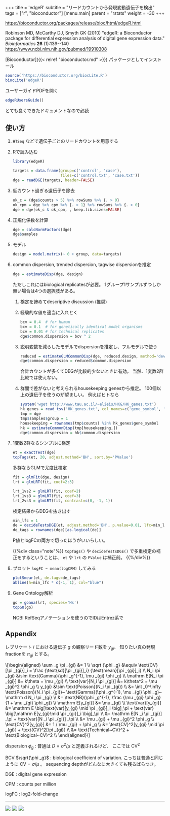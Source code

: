 +++
title = 'edgeR'
subtitle = "リードカウントから発現変動遺伝子を検出"
tags = ["r", "bioconductor"]
[menu.main]
  parent = "rstats"
  weight = -30
+++

<https://bioconductor.org/packages/release/bioc/html/edgeR.html>

Robinson MD, McCarthy DJ, Smyth GK (2010)
"edgeR: a Bioconductor package for differential expression analysis of digital gene expression data."
*Bioinformatics* **26** (1):139--140
<https://www.ncbi.nlm.nih.gov/pubmed/19910308>

[Bioconductor]({{< relref "bioconductor.md" >}}) パッケージとしてインストール

```r
source('https://bioconductor.org/biocLite.R')
biocLite('edgeR')
```

ユーザーガイドPDFを開く

```r
edgeRUsersGuide()
```

とても良くできたドキュメントなので必読

## 使い方

1.  `HTSeq` などで遺伝子ごとのリードカウントを用意する
1.  Rで読み込む

    ```r
    library(edgeR)

    targets = data.frame(group=c('control', 'case'),
                         files=c('control.txt', 'case.txt'))
    dge = readDGE(targets, header=FALSE)
    ```

1.  低カウント過ぎる遺伝子を除去

    ```r
    ok_c = (dge$counts > 5) %>% rowSums %>% {. > 0}
    ok_cpm = dge %>% cpm %>% {. > 1} %>% rowSums %>% {. > 0}
    dge = dge[ok_c & ok_cpm, , keep.lib.sizes=FALSE]
    ```

1.  正規化係数を計算

    ```r
    dge = calcNormFactors(dge)
    dge$samples
    ```

1.  モデル

    ```r
    design = model.matrix(~ 0 + group, data=targets)
    ```

1.  common dispersion, trended dispersion, tagwise dispersionを推定

    ```r
    dge = estimateDisp(dge, design)
    ```

    ただしこれにはbiological replicatesが必要。
    1グループ1サンプルずつしか無い場合は4つの選択肢がある。

    1.  検定を諦めてdescriptive discussion (推奨)
    1.  経験的な値を適当に入れとく

        ```r
        bcv = 0.4  # for human
        bcv = 0.1  # for genetically identical model organisms
        bcv = 0.01 # for technical replicates
        dge$common.dispersion = bcv ^ 2
        ```

    1.  説明変数を減らしたモデルでdispersionを推定し、フルモデルで使う

        ```r
        reduced = estimateGLMCommonDisp(dge, reduced.design, method='deviance', robust=TRUE, subset=NULL)
        dge$common.dispersion = reduced$common.dispersion
        ```

        合計カウントが多くてDEGが比較的少ないときに有効。
        当然、1変数2群比較では使えない。

    1.  群間で差がないと考えられるhousekeeping genesから推定。
        100個以上の遺伝子を使うのが望ましい。
        例えばヒトなら

        ```r
        system('wget http://www.tau.ac.il/~elieis/HKG/HK_genes.txt')
        hk_genes = read_tsv('HK_genes.txt', col_names=c('gene_symbol', 'refseq'))
        tmp = dge
        tmp$samples$group = 1
        housekeeping = rownames(tmp$counts) %in% hk_genes$gene_symbol
        hk = estimateCommonDisp(tmp[housekeeping,])
        dge$common.dispersion = hk$common.dispersion
        ```

1.  1変数2群ならシンプルに検定

    ```r
    et = exactTest(dge)
    topTags(et, 20, adjust.method='BH', sort.by='PValue')
    ```

    多群ならGLMで尤度比検定

    ```r
    fit = glmFit(dge, design)
    lrt = glmLRT(fit, coef=2:3)

    lrt_1vs2 = glmLRT(fit, coef=2)
    lrt_1vs3 = glmLRT(fit, coef=3)
    lrt_2vs3 = glmLRT(fit, contrast=c(0, -1, 1))
    ```

    検定結果からDEGを抜き出す

    ```r
    min_lfc = 1
    de = decideTestsDGE(et, adjust.method='BH', p.value=0.01, lfc=min_lfc)
    de_tags = rownames(dge)[as.logical(de)]
    ```

    P値とlogFCの両方で切ったほうがいいらしい。

    {{%div class="note"%}}
`topTags()` や `decideTestsDGE()`
で多重検定の補正をするということは、
`et` や `lrt` の `PValue` は補正前。
    {{%/div%}}

1.  プロット `logFC ~ mean(logCPM)` してみる

    ```r
    plotSmear(et, de.tags=de_tags)
    abline(h=min_lfc * c(-1, 1), col="blue")
    ```

1.  Gene Ontology解析

    ```r
    go = goana(lrt, species='Hs')
    topGO(go)
    ```

    NCBI RefSeqアノテーションを使うのでIDはEntrez系で

## Appendix

レプリケート *i* における遺伝子 *g* の観察リード数を $y _{gi}$、
知りたい真の発現fractionを $\pi _{gi}$ とする。

<div>\[\begin{aligned}
\sum _g \pi _{gi} &= 1 \\
\sqrt {\phi _g} &\equiv \text{CV}[\pi _{gi}]_i
                = \frac {\text{sd}[\pi _{gi}]_i} {\text{mean}[\pi _{gi}]_i} \\
N_i \pi _{gi} &\sim \text{Gamma}(\phi _g^{-1}, \mu _{gi} \phi _g) \\
\mathrm E[N_i \pi _{gi}] &= k\theta = \mu _{gi} \\
\text{var}[N_i \pi _{gi}] &= k\theta^2 = \mu _{gi}^2 \phi _g \\
y_{gi} &\sim \text{Poisson}(N_i \pi _{gi}) \\
       &= \int _0^\infty \text{Poisson}(N_i \pi _{gi})~
                         \text{Gamma}(\phi _g^{-1}, \mu _{gi} \phi _g)~ \mathrm d N_i \pi _{gi} \\
       &= \text{NB}(\phi _g^{-1}, \frac {\mu _{gi} \phi _g} {1 + \mu _{gi} \phi _g}) \\
\mathrm E[y_{gi}] &= \mu _{gi} \\
\text{var}[y_{gi}] &= \mathrm E \big[\text{var}[y_{gi} \mid \pi _{gi}]_i \big]_\pi
                      + \text{var} \big[\mathrm E[y_{gi}\mid \pi _{gi}]_i \big]_\pi \\
                     &= \mathrm E[N _i \pi _{gi}] _\pi + \text{var}[N _i \pi _{gi}] _\pi \\
                     &= \mu _{gi} + \mu _{gi}^2 \phi _g \\
\text{CV}^2[y_{gi}] &= 1 / \mu _{gi} + \phi _g \\
                   &= \text{CV}^2[y_{gi} \mid \pi _{gi}] + \text{CV}^2[\pi _{gi}] \\
                   &= \text{Technical~CV}^2 + \text{Biological~CV}^2 \\
\end{aligned}\]</div>

dispersion $\phi _g$
:   普通は $D = \sigma^2 / \mu$ と定義されるけど、
    ここでは $\text{CV}^2$

BCV $\sqrt{\phi _g}$
:   biological coefficient of variation.
    こっちは普通と同じように $\text{CV} = \sigma / \mu$ 。
    sequencing depthがどんなに大きくても残るばらつき。

DGE
:   digital gene expression

CPM
:   counts per million

logFC
:   log2-fold-change

------------------------------------------------------------------------

<a href="https://www.amazon.co.jp/dp/4621062506//ref=as_li_ss_il?ie=UTF8&linkCode=li3&tag=heavywatal-22&linkId=c58e6e9dc365558cc336d9ea0a2c8a12" target="_blank"><img border="0" src="//ws-fe.amazon-adsystem.com/widgets/q?_encoding=UTF8&ASIN=4621062506&Format=_SL250_&ID=AsinImage&MarketPlace=JP&ServiceVersion=20070822&WS=1&tag=heavywatal-22" ></a><img src="https://ir-jp.amazon-adsystem.com/e/ir?t=heavywatal-22&l=li3&o=9&a=4621062506" width="1" height="1" border="0" alt="" style="border:none !important; margin:0px !important;" />
<a href="https://www.amazon.co.jp/dp/4320057082//ref=as_li_ss_il?ie=UTF8&linkCode=li3&tag=heavywatal-22&linkId=b0a0cf1dfe769f34f7544db70a0f6711" target="_blank"><img border="0" src="//ws-fe.amazon-adsystem.com/widgets/q?_encoding=UTF8&ASIN=4320057082&Format=_SL250_&ID=AsinImage&MarketPlace=JP&ServiceVersion=20070822&WS=1&tag=heavywatal-22" ></a><img src="https://ir-jp.amazon-adsystem.com/e/ir?t=heavywatal-22&l=li3&o=9&a=4320057082" width="1" height="1" border="0" alt="" style="border:none !important; margin:0px !important;" />
<a href="https://www.amazon.co.jp/dp/4320123700//ref=as_li_ss_il?ie=UTF8&linkCode=li3&tag=heavywatal-22&linkId=f7d9a9e5ba94b0fa7da4a582b70da85a" target="_blank"><img border="0" src="//ws-fe.amazon-adsystem.com/widgets/q?_encoding=UTF8&ASIN=4320123700&Format=_SL250_&ID=AsinImage&MarketPlace=JP&ServiceVersion=20070822&WS=1&tag=heavywatal-22" ></a><img src="https://ir-jp.amazon-adsystem.com/e/ir?t=heavywatal-22&l=li3&o=9&a=4320123700" width="1" height="1" border="0" alt="" style="border:none !important; margin:0px !important;" />
